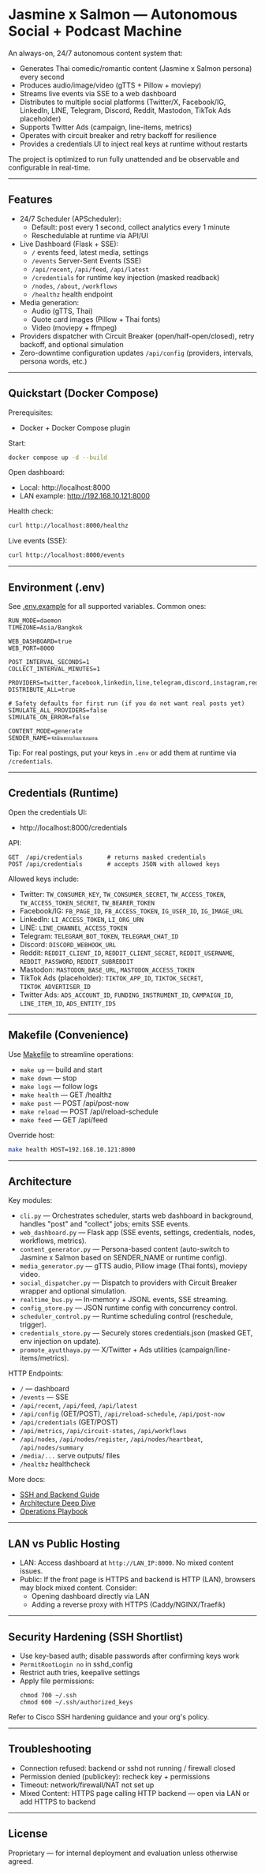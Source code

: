 # Jasmine x Salmon — Autonomous Social + Podcast Machine

An always-on, 24/7 autonomous content system that:
- Generates Thai comedic/romantic content (Jasmine x Salmon persona) every second
- Produces audio/image/video (gTTS + Pillow + moviepy)
- Streams live events via SSE to a web dashboard
- Distributes to multiple social platforms (Twitter/X, Facebook/IG, LinkedIn, LINE, Telegram, Discord, Reddit, Mastodon, TikTok Ads placeholder)
- Supports Twitter Ads (campaign, line-items, metrics)
- Operates with circuit breaker and retry backoff for resilience
- Provides a credentials UI to inject real keys at runtime without restarts

The project is optimized to run fully unattended and be observable and configurable in real-time.

---

## Features

- 24/7 Scheduler (APScheduler): 
  - Default: post every 1 second, collect analytics every 1 minute
  - Reschedulable at runtime via API/UI
- Live Dashboard (Flask + SSE): 
  - `/` events feed, latest media, settings
  - `/events` Server-Sent Events (SSE)
  - `/api/recent`, `/api/feed`, `/api/latest`
  - `/credentials` for runtime key injection (masked readback)
  - `/nodes`, `/about`, `/workflows`
  - `/healthz` health endpoint
- Media generation:
  - Audio (gTTS, Thai)
  - Quote card images (Pillow + Thai fonts)
  - Video (moviepy + ffmpeg)
- Providers dispatcher with Circuit Breaker (open/half-open/closed), retry backoff, and optional simulation
- Zero-downtime configuration updates `/api/config` (providers, intervals, persona words, etc.)

---

## Quickstart (Docker Compose)

Prerequisites:
- Docker + Docker Compose plugin

Start:
```bash
docker compose up -d --build
```

Open dashboard:
- Local: http://localhost:8000
- LAN example: http://192.168.10.121:8000

Health check:
```bash
curl http://localhost:8000/healthz
```

Live events (SSE):
```bash
curl http://localhost:8000/events
```

---

## Environment (.env)

See [.env.example](./.env.example) for all supported variables. Common ones:
```
RUN_MODE=daemon
TIMEZONE=Asia/Bangkok

WEB_DASHBOARD=true
WEB_PORT=8000

POST_INTERVAL_SECONDS=1
COLLECT_INTERVAL_MINUTES=1

PROVIDERS=twitter,facebook,linkedin,line,telegram,discord,instagram,reddit,tiktok,mastodon
DISTRIBUTE_ALL=true

# Safety defaults for first run (if you do not want real posts yet)
SIMULATE_ALL_PROVIDERS=false
SIMULATE_ON_ERROR=false

CONTENT_MODE=generate
SENDER_NAME=จัสมินชอบกินแซลมอน
```

Tip: For real postings, put your keys in `.env` or add them at runtime via `/credentials`.

---

## Credentials (Runtime)

Open the credentials UI:
- http://localhost:8000/credentials

API:
```
GET  /api/credentials       # returns masked credentials
POST /api/credentials       # accepts JSON with allowed keys
```

Allowed keys include:
- Twitter: `TW_CONSUMER_KEY`, `TW_CONSUMER_SECRET`, `TW_ACCESS_TOKEN`, `TW_ACCESS_TOKEN_SECRET`, `TW_BEARER_TOKEN`
- Facebook/IG: `FB_PAGE_ID`, `FB_ACCESS_TOKEN`, `IG_USER_ID`, `IG_IMAGE_URL`
- LinkedIn: `LI_ACCESS_TOKEN`, `LI_ORG_URN`
- LINE: `LINE_CHANNEL_ACCESS_TOKEN`
- Telegram: `TELEGRAM_BOT_TOKEN`, `TELEGRAM_CHAT_ID`
- Discord: `DISCORD_WEBHOOK_URL`
- Reddit: `REDDIT_CLIENT_ID`, `REDDIT_CLIENT_SECRET`, `REDDIT_USERNAME`, `REDDIT_PASSWORD`, `REDDIT_SUBREDDIT`
- Mastodon: `MASTODON_BASE_URL`, `MASTODON_ACCESS_TOKEN`
- TikTok Ads (placeholder): `TIKTOK_APP_ID`, `TIKTOK_SECRET`, `TIKTOK_ADVERTISER_ID`
- Twitter Ads: `ADS_ACCOUNT_ID`, `FUNDING_INSTRUMENT_ID`, `CAMPAIGN_ID`, `LINE_ITEM_ID`, `ADS_ENTITY_IDS`

---

## Makefile (Convenience)

Use [Makefile](./Makefile) to streamline operations:
- `make up` — build and start
- `make down` — stop
- `make logs` — follow logs
- `make health` — GET /healthz
- `make post` — POST /api/post-now
- `make reload` — POST /api/reload-schedule
- `make feed` — GET /api/feed

Override host:
```bash
make health HOST=192.168.10.121:8000
```

---

## Architecture

Key modules:
- `cli.py` — Orchestrates scheduler, starts web dashboard in background, handles "post" and "collect" jobs; emits SSE events.
- `web_dashboard.py` — Flask app (SSE events, settings, credentials, nodes, workflows, metrics).
- `content_generator.py` — Persona-based content (auto-switch to Jasmine x Salmon based on SENDER_NAME or runtime config).
- `media_generator.py` — gTTS audio, Pillow image (Thai fonts), moviepy video.
- `social_dispatcher.py` — Dispatch to providers with Circuit Breaker wrapper and optional simulation.
- `realtime_bus.py` — In-memory + JSONL events, SSE streaming.
- `config_store.py` — JSON runtime config with concurrency control.
- `scheduler_control.py` — Runtime scheduling control (reschedule, trigger).
- `credentials_store.py` — Securely stores credentials.json (masked GET, env injection on update).
- `promote_ayutthaya.py` — X/Twitter + Ads utilities (campaign/line-items/metrics).

HTTP Endpoints:
- `/` — dashboard
- `/events` — SSE
- `/api/recent`, `/api/feed`, `/api/latest`
- `/api/config` (GET/POST), `/api/reload-schedule`, `/api/post-now`
- `/api/credentials` (GET/POST)
- `/api/metrics`, `/api/circuit-states`, `/api/workflows`
- `/api/nodes`, `/api/nodes/register`, `/api/nodes/heartbeat`, `/api/nodes/summary`
- `/media/...` serve outputs/ files
- `/healthz` healthcheck

More docs:
- [SSH and Backend Guide](./static/docs/SSH_BACKEND_GUIDE.md)
- [Architecture Deep Dive](./static/docs/ARCHITECTURE.md)
- [Operations Playbook](./static/docs/OPERATIONS.md)

---

## LAN vs Public Hosting

- LAN: Access dashboard at `http://LAN_IP:8000`. No mixed content issues.
- Public: If the front page is HTTPS and backend is HTTP (LAN), browsers may block mixed content. Consider:
  - Opening dashboard directly via LAN
  - Adding a reverse proxy with HTTPS (Caddy/NGINX/Traefik)

---

## Security Hardening (SSH Shortlist)

- Use key-based auth; disable passwords after confirming keys work
- `PermitRootLogin no` in sshd_config
- Restrict auth tries, keepalive settings
- Apply file permissions:
  ```
  chmod 700 ~/.ssh
  chmod 600 ~/.ssh/authorized_keys
  ```

Refer to Cisco SSH hardening guidance and your org's policy.

---

## Troubleshooting

- Connection refused: backend or sshd not running / firewall closed
- Permission denied (publickey): recheck key + permissions
- Timeout: network/firewall/NAT not set up
- Mixed Content: HTTPS page calling HTTP backend — open via LAN or add HTTPS to backend

---

## License

Proprietary — for internal deployment and evaluation unless otherwise agreed.